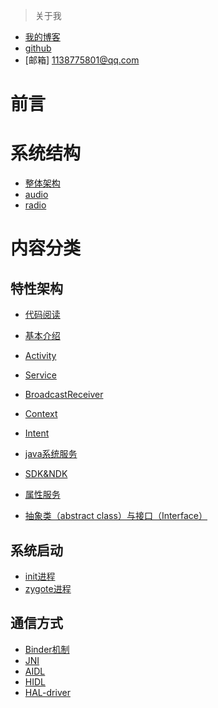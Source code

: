 >关于我
* [我的博客](http://blog.sina.com.cn/s/articlelist_3030983384_0_1.html)
* [github](https://github.com/hey-monster)
* [邮箱] 1138775801@qq.com

前言
====
系统结构
====
* [整体架构](https://github.com/hey-monster/Android/blob/master/doc/%E7%B3%BB%E7%BB%9F%E7%BB%93%E6%9E%84/%E6%95%B4%E4%BD%93%E6%9E%B6%E6%9E%84.md)
* [audio](https://github.com/hey-monster/Android/blob/master/doc/%E7%B3%BB%E7%BB%9F%E7%BB%93%E6%9E%84/audio.md)
* [radio](https://github.com/hey-monster/Android/blob/master/doc/%E7%B3%BB%E7%BB%9F%E7%BB%93%E6%9E%84/radio.md)


内容分类
====
特性架构
----
* [代码阅读](https://github.com/hey-monster/Android/blob/master/doc/%E7%89%B9%E6%80%A7%E6%9E%B6%E6%9E%84/%E4%BB%A3%E7%A0%81%E9%98%85%E8%AF%BB.md)
* [基本介绍](https://github.com/hey-monster/Android/blob/master/doc/%E7%89%B9%E6%80%A7%E6%9E%B6%E6%9E%84/%E5%9F%BA%E6%9C%AC%E4%BB%8B%E7%BB%8D.md)
* [Activity](https://github.com/hey-monster/Android/blob/master/doc/%E7%89%B9%E6%80%A7%E6%9E%B6%E6%9E%84/Activity.md)
* [Service](https://github.com/hey-monster/Android/blob/master/doc/%E7%89%B9%E6%80%A7%E6%9E%B6%E6%9E%84/service.md)
* [BroadcastReceiver](https://github.com/hey-monster/Android/blob/master/doc/%E7%89%B9%E6%80%A7%E6%9E%B6%E6%9E%84/BroadcastReceiver.md)
* [Context](https://github.com/hey-monster/Android/blob/master/doc/%E7%89%B9%E6%80%A7%E6%9E%B6%E6%9E%84/ContentProvider.md)

* [Intent](https://github.com/hey-monster/Android/blob/master/doc/%E7%89%B9%E6%80%A7%E6%9E%B6%E6%9E%84/intent.md)
* [java系统服务](https://github.com/hey-monster/Android/blob/master/doc/%E7%89%B9%E6%80%A7%E6%9E%B6%E6%9E%84/%E7%B3%BB%E7%BB%9F%E6%9C%8D%E5%8A%A1.md)
* [SDK&NDK](https://github.com/hey-monster/Android/blob/master/doc/%E7%89%B9%E6%80%A7%E6%9E%B6%E6%9E%84/SDK%26NDK.md)
* [属性服务]()
* [抽象类（abstract class）与接口（Interface）](https://github.com/hey-monster/Android/blob/master/doc/%E7%89%B9%E6%80%A7%E6%9E%B6%E6%9E%84/%E6%8A%BD%E8%B1%A1%E7%B1%BB%EF%BC%88abstract%20class%EF%BC%89%E4%B8%8E%E6%8E%A5%E5%8F%A3%EF%BC%88Interface%EF%BC%89.md)

系统启动
----
* [init进程](https://github.com/hey-monster/Android/blob/master/doc/%E7%B3%BB%E7%BB%9F%E5%90%AF%E5%8A%A8/init%E8%BF%9B%E7%A8%8B.md)
* [zygote进程](https://github.com/hey-monster/Android/blob/master/doc/%E7%B3%BB%E7%BB%9F%E5%90%AF%E5%8A%A8/zygote%E8%BF%9B%E7%A8%8B.md)

通信方式
----
* [Binder机制](https://github.com/hey-monster/Android/blob/master/doc/%E9%80%9A%E4%BF%A1%E6%96%B9%E5%BC%8F/Binder%E6%9C%BA%E5%88%B6.md)
* [JNI](https://github.com/hey-monster/Android/blob/master/doc/%E9%80%9A%E4%BF%A1%E6%96%B9%E5%BC%8F/AIDL.md)
* [AIDL](https://github.com/hey-monster/Android/blob/master/doc/%E9%80%9A%E4%BF%A1%E6%96%B9%E5%BC%8F/AIDL.md)
* [HIDL](https://github.com/hey-monster/Android/tree/master/doc/%E9%80%9A%E4%BF%A1%E6%96%B9%E5%BC%8F)
* [HAL-driver](https://github.com/hey-monster/Android/blob/master/doc/%E9%80%9A%E4%BF%A1%E6%96%B9%E5%BC%8F/HAL-driver.md)
